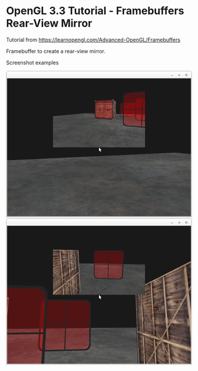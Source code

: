 # OpenGL 3.3 Tutorial - Framebuffers Rear-View Mirror

Tutorial from https://learnopengl.com/Advanced-OpenGL/Framebuffers

Framebuffer to create a rear-view mirror.

Screenshot examples 

![alt text](https://github.com/tapin13/openGL-3-3-examples/blob/master/tutorialXVIII4_mirror/Screenshot.png)
![alt text](https://github.com/tapin13/openGL-3-3-examples/blob/master/tutorialXVIII4_mirror/Screenshot_1.png)

